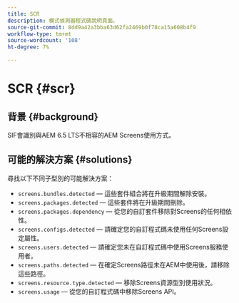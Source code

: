 ```yaml
---
title: SCR
description: 模式偵測器程式碼說明頁面。
source-git-commit: 8dd9a42a3bba63d62fa2469b0f78ca15a608b4f9
workflow-type: tm+mt
source-wordcount: '108'
ht-degree: 7%

---
```


# SCR {#scr}

## 背景 {#background}

SIF會識別與AEM 6.5 LTS不相容的AEM Screens使用方式。

<!-- Alexandru: drafting for now ## Possible implications and risks {#implications-and-risks} -->

## 可能的解決方案 {#solutions}

尋找以下不同子型別的可能解決方案：

* `screens.bundles.detected` — 這些套件組合將在升級期間解除安裝。
* `screens.packages.detected` — 這些套件將在升級期間刪除。
* `screens.packages.dependency` — 從您的自訂套件移除對Screens的任何相依性。
* `screens.configs.detected` — 請確定您的自訂程式碼未使用任何Screens設定屬性。
* `screens.users.detected` — 請確定您未在自訂程式碼中使用Screens服務使用者。
* `screens.paths.detected` — 在確定Screens路徑未在AEM中使用後，請移除這些路徑。
* `screens.resource.type.detected` — 移除Screens資源型別使用狀況。
* `screens.usage` — 從您的自訂程式碼中移除Screens API。